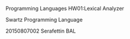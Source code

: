 Programming  Languages HW01:Lexical Analyzer

Swartz Programming Language

20150807002 Serafettin BAL 